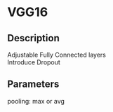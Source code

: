 # VGG16
## Description
Adjustable Fully Connected layers <br>
Introduce Dropout

## Parameters
pooling: max or avg